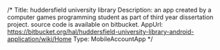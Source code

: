/*
Title: huddersfield university library
Description: an app created by a computer games programming student as part of third year dissertation project.  source code is available on bitbucket.
AppUrl: https://bitbucket.org/hal/huddersfield-university-library-android-application/wiki/Home
Type: MobileAccountApp
*/
